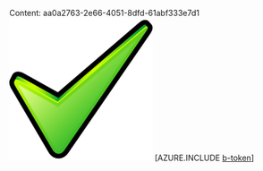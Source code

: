 Content: aa0a2763-2e66-4051-8dfd-61abf333e7d1![image](745f3417-fa67-4d4c-be19-27a35913733e.png)
[AZURE.INCLUDE [b-token](39d395fb-1714-4d84-a3c3-74b72f946c14.md)]

